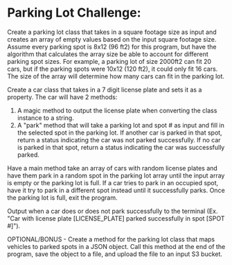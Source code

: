 
<h1>Parking Lot Challenge:</h1>
<p>
Create a parking lot class that takes in a square footage size as input and creates an array of empty values based on the input square footage size. Assume every parking spot is 8x12 (96 ft2) for this program, but have the algorithm that calculates the array size be able to account for different parking spot sizes. For example, a parking lot of size 2000ft2 can fit 20 cars, but if the parking spots were 10x12 (120 ft2), it could only fit 16 cars. The size of the array will determine how many cars can fit in the parking lot.

Create a car class that takes in a 7 digit license plate and sets it as a property. The car will have 2 methods:
<ol>
<li>
A magic method to output the license plate when converting the class instance to a string.
</li>
<li>
A "park" method that will take a parking lot and spot # as input and fill in the selected spot in the parking lot. If another car is parked in that spot, return a status indicating the car was not parked successfully. If no car is parked in that spot, return a status indicating the car was successfully parked.
</li>
</ol>
Have a main method take an array of cars with random license plates and have them park in a random spot in the parking lot array until the input array is empty or the parking lot is full. If a car tries to park in an occupied spot, have it try to park in a different spot instead until it successfully parks. Once the parking lot is full, exit the program.

Output when a car does or does not park successfully to the terminal (Ex. "Car with license plate [LICENSE_PLATE] parked successfully in spot [SPOT #]").

OPTIONAL/BONUS - Create a method for the parking lot class that maps vehicles to parked spots in a JSON object. Call this method at the end of the program, save the object to a file, and upload the file to an input S3 bucket.
</p>

